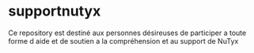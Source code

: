 # supportnutyx

Ce repository est destiné aux  personnes désireuses de participer 
a toute forme d aide et de soutien a la compréhension et au support de NuTyx

